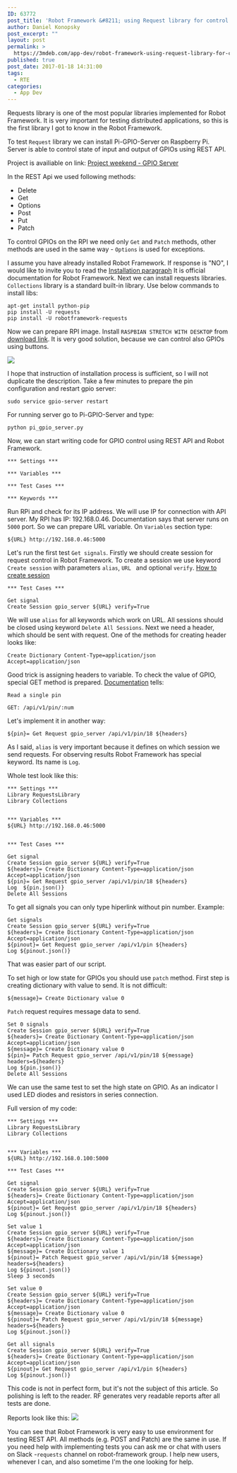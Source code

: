 ```yaml
---
ID: 63772
post_title: 'Robot Framework &#8211; using Request library for control RPI GPIO&#8217;s'
author: Daniel Konopsky
post_excerpt: ""
layout: post
permalink: >
  https://3mdeb.com/app-dev/robot-framework-using-request-library-for-control-rpi-gpios/
published: true
post_date: 2017-01-18 14:31:00
tags:
  - RTE
categories:
  - App Dev
---
```

Requests library is one of the most popular libraries implemented for Robot
Framework. It is very important for testing distributed applications, so this is
the first library I got to know in the Robot Framework. 

To test `Request` library we can install Pi-GPIO-Server on Raspberry Pi.
Server is able to control state of input and output of GPIOs using REST API.

Project is availiable on link: [Project weekend - GPIO Server](https://github.com/projectweekend/Pi-GPIO-Server)

In the REST Api we used following methods:
- Delete
- Get
- Options
- Post
- Put
- Patch

To control GPIOs on the RPI we need only `Get` and `Patch` methods, other 
methods are used in the same way - `Options` is used for exceptions.

I assume you have already installed Robot Framework. If response is "NO",
I would like to invite you to read the [Installation paragraph](http://robotframework.org/robotframework/latest/RobotFrameworkUserGuide.html#installation-instructions)
It is official documentation for Robot Framework. Next we can install requests 
libraries. `Collections` library is a standard built-in library.
Use below commands to install libs:

```
apt-get install python-pip
pip install -U requests
pip install -U robotframework-requests
```

Now we can prepare RPI image. Install `RASPBIAN STRETCH WITH DESKTOP` from 
[download link](https://www.raspberrypi.org/downloads/).
It is very good solution, because we can control also GPIOs using buttons.

![](http://3mdeb.com/wp-content/uploads/2017/10/web_browser_control.png)

I hope that instruction of installation process is sufficient, so I will not 
duplicate the description. Take a few minutes to prepare the pin configuration
and restart gpio server:

```
sudo service gpio-server restart
```

For running server go to Pi-GPIO-Server and type:

```
python pi_gpio_server.py
```

Now, we can start writing code for GPIO control using REST API and Robot 
Framework.

```
*** Settings ***

*** Variables ***

*** Test Cases ***

*** Keywords ***
```

Run RPi and check for its IP address. We will use IP for connection with API 
server. My RPI has IP: 192.168.0.46. Documentation says that server runs on 
`5000` port. So we can prepare URL variable. On `Variables` section type:

```
${URL} http://192.168.0.46:5000
```

Let's run the first test `Get signals`. Firstly we should create session 
for request control in Robot Framework. To create a session we use keyword 
`Create session` with parameters `alias`, `URL ` and optional `verify`. 
[How to create session](http://bulkan.github.io/robotframework-requests/#Create%20Session)

```
*** Test Cases ***

Get signal
Create Session gpio_server ${URL} verify=True
```

We will use `alias` for all keywords which work on URL. All sessions should be
closed using keyword `Delete All Sessions`.
Next we need a header, which should be sent with request. One of the methods for
creating header looks like:

```
Create Dictionary Content-Type=application/json Accept=application/json
```

Good trick is assigning headers to variable. To check the value of GPIO, special
GET method is prepared. [Documentation](https://github.com/projectweekend/Pi-GPIO-Server#read-a-single-pin)
tells:

```
Read a single pin

GET: /api/v1/pin/:num
```

Let's implement it in another way:

```
${pin}= Get Request gpio_server /api/v1/pin/18 ${headers}
```

As I said, `alias` is very important because it defines on which session we send 
requests. For observing results Robot Framework has special keyword. Its name is
`Log`.

Whole test look like this:

```
*** Settings ***
Library RequestsLibrary
Library Collections


*** Variables ***
${URL} http://192.168.0.46:5000


*** Test Cases ***

Get signal
Create Session gpio_server ${URL} verify=True
${headers}= Create Dictionary Content-Type=application/json Accept=application/json
${pin}= Get Request gpio_server /api/v1/pin/18 ${headers}
Log  ${pin.json()}
Delete All Sessions
```

To get all signals you can only type hiperlink without pin number. Example:

```
Get signals
Create Session gpio_server ${URL} verify=True
${headers}= Create Dictionary Content-Type=application/json Accept=application/json
${pinout}= Get Request gpio_server /api/v1/pin ${headers}
Log ${pinout.json()}
```

That was easier part of our script.

To set high or low state for GPIOs you should use `patch` method.
First step is creating dictionary with value to send. It is not difficult:

```
${message}= Create Dictionary value 0
```

`Patch` request requires message data to send.

```
Set 0 signals
Create Session gpio_server ${URL} verify=True
${headers}= Create Dictionary Content-Type=application/json Accept=application/json
${message}= Create Dictionary value 0
${pin}= Patch Request gpio_server /api/v1/pin/18 ${message} headers=${headers}
Log ${pin.json()}
Delete All Sessions
```

We can use the same test to set the high state on GPIO. As an indicator I used 
LED diodes and resistors in series connection.

Full version of my code:

```
*** Settings ***
Library RequestsLibrary
Library Collections


*** Variables ***
${URL} http://192.168.0.100:5000

*** Test Cases ***

Get signal
Create Session gpio_server ${URL} verify=True
${headers}= Create Dictionary Content-Type=application/json Accept=application/json
${pinout}= Get Request gpio_server /api/v1/pin/18 ${headers}
Log ${pinout.json()}

Set value 1
Create Session gpio_server ${URL} verify=True
${headers}= Create Dictionary Content-Type=application/json Accept=application/json
${message}= Create Dictionary value 1
${pinout}= Patch Request gpio_server /api/v1/pin/18 ${message} headers=${headers}
Log ${pinout.json()}
Sleep 3 seconds

Set value 0
Create Session gpio_server ${URL} verify=True
${headers}= Create Dictionary Content-Type=application/json Accept=application/json
${message}= Create Dictionary value 0
${pinout}= Patch Request gpio_server /api/v1/pin/18 ${message} headers=${headers}
Log ${pinout.json()}

Get all signals
Create Session gpio_server ${URL} verify=True
${headers}= Create Dictionary Content-Type=application/json Accept=application/json
${pinout}= Get Request gpio_server /api/v1/pin ${headers}
Log ${pinout.json()}
```

This code is not in perfect form, but it's not the subject of this article.
So polishing is left to the reader.
RF generates very readable reports after all tests are done.

Reports look like this:
![](http://3mdeb.com/wp-content/uploads/2017/10/report.png)

You can see that Robot Framework is very easy to use environment for testing REST
API. All methods (e.g. POST and Patch) are the same in use. If you need
help with implementing tests you can ask me or chat with users on Slack 
-`requests` channel on robot-framework group. I help new users, whenever I can, 
and also sometime I'm the one looking for help.